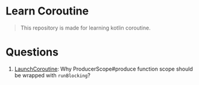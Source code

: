 # Learn Coroutine

> This repository is made for learning kotlin coroutine.

# Questions

1. [LaunchCoroutine](src/main/kotlin/LaunchCoroutine.kt): Why ProducerScope#produce function scope should be wrapped
   with `runBlocking`?
